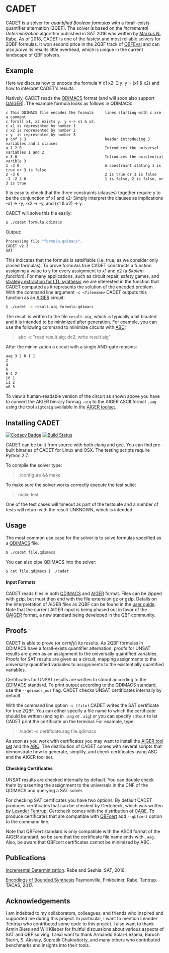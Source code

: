 
# CADET

CADET is a solver for _quantified Boolean formulas_ with a forall-exists quantifier alternation (2QBF). The solver is based on the _Incremental Determinization_ algorithm published in SAT 2016 was written by [Markus N. Rabe](https://people.eecs.berkeley.edu/~rabe/). As of 2018, CADET is one of the fastest and most reliable solvers for 2QBF formulas. It won second price in the 2QBF track of [QBFEval](http://www.qbflib.org/qbfeval17.php) and can also _prove_ its results little overhead, which is unique in the current landscape of QBF solvers. 

## Example

Here we discuss how to encode the formula ∀ x1 x2:  ∃ y:  y = (x1 & x2) and how to interpret CADET's results. 

Natively, CADET reads the [QDIMACS](http://www.qbflib.org/qdimacs.html) format (and will soon also support [QAIGER](https://github.com/ltentrup/QAIGER)). The example formula looks as follows in QDIMACS:

```qdimacs
c This QDIMACS file encodes the formula     lines starting with c are a comment
c forall x1, x2 exists y. y <-> x1 & x2.
c x1 is represented by number 1
c x2 is represented by number 2
c y  is represented by number 3
p cnf 3 3                                   header introducing 3 variables and 3 clauses
a 1 2 0                                     Introduces the universal variables 1 and 2
e 3 0                                       Introduces the existential varible 3
1 -3 0                                      A constraint stating 1 is true or 3 is false
2 -3 0                                      2 is true or 3 is false
-1 -2 3 0                                   1 is false, 2 is false, or 3 is true
```

It is easy to check that the three constraints (clauses) together require y to be the conjunction of x1 and x2: Simply interpret the clauses as implications -x1 -> -y, -x2 -> -y, and (x1 & x2) -> y.

CADET will solve this file easily:

```bash
$ ./cadet formula.qdimacs
```

Output:
```bash
Processing file "formula.qdimacs".
CADET v2.3
SAT
```

This indicates that the formula is satsifiable (i.e. true, as we consider only closed formulas).
To prove formulas true CADET constructs a function assigning a value to y for every assignment to x1 and x2 (a _Skolem function_). For many applications, such as circuit repair, safety games, and [strategy extraction for LTL synthesis](https://www.react.uni-saarland.de/publications/FFT17.html) we are interested in the function that CADET computed as it represents the solution of the encoded problem. With the command line argument `-c <filename>` CADET outputs this function as an [AIGER](fmv.jku.at/aiger/) circuit: 

```bash
$ ./cadet -c result.aig formula.qdimacs
```

The result is written to the file `result.aig`, which is typically a bit bloated and it is intended to be minimized after generation. For example, you can use the following command to minimize circuits with [ABC](https://people.eecs.berkeley.edu/~alanmi/abc/):

> abc -c "read result.aig; dc2; write result.aig"

After the minimization a circuit with a single AND-gate remains:

```aiger
aag 3 2 0 1 1
2
4
6
6 4 2
i0 1
i1 2
o0 3
```

To view a human-readable version of the circuit as shown above you have to convert the AIGER binrary formag `.aig` to the AIGER ASCII format `.aag` using the tool `aigtoaig` available in the [AIGER toolset](http://fmv.jku.at/aiger/aiger-1.9.9.tar.gz). 

## Installing CADET

[![Codacy Badge](https://api.codacy.com/project/badge/Grade/bfd02d3e1f7540d0ac920e4812bef953)](https://www.codacy.com/app/MarkusRabe/cadet?utm_source=github.com&utm_medium=referral&utm_content=MarkusRabe/cadet&utm_campaign=badger)
[![Build Status](https://travis-ci.org/MarkusRabe/cadet.svg?branch=master)](https://travis-ci.org/MarkusRabe/cadet)

CADET can be built from source with both clang and gcc. You can find pre-built binaries of CADET for Linux and OSX. The testing scripts require Python 2.7. 

To compile the solver type:

> ./configure && make

To make sure the solver works correctly execute the test suite:

> make test

One of the test cases will timeout as part of the testsuite and a number of tests will return with the result UNKNOWN, which is intended. 


## Usage

The most common use case for the solver is to solve formulas specified as a [QDIMACS](http://www.qbflib.org/qdimacs.html) file. 

```bash
$ ./cadet file.qdimacs
```

You can also pipe QDIMACS into the solver:

```
$ cat file.qdimacs | ./cadet
```

#### Input Formats

CADET reads files in both [QDIMACS](http://www.qbflib.org/qdimacs.html) and [AIGER](http://fmv.jku.at/papers/BiereHeljankoWieringa-FMV-TR-11-2.pdf) format. Files can be zipped with gzip, but must then end with the file extension gz or gzip. Details on the interpretation of AIGER files as 2QBF can be found in the [user guide](https://github.com/MarkusRabe/cadet/blob/master/docs/user_guide.pdf). Note that the current AIGER input is being phased out in favor of the [QAIGER](https://github.com/ltentrup/QAIGER) format, a new standard being developed in the QBF community. 

## Proofs

CADET is able to prove (or _certify_) its results. As 2QBF formulas in QDIMACS have a forall-exists quantifier alternation, proofs for UNSAT results are given as an assignment to the universally quantified variables. Proofs for SAT results are given as a circuit, mapping assignments to the universally quantified variables to assignments to the existentially quantified variables. 

Certificates for UNSAT results are written to stdout according to the [QDIMACS](http://www.qbflib.org/qdimacs.html) standard. To print output according to the QDIMACS standard, use the `--qdimacs_out` flag. CADET checks UNSAT certificates internally by default. 

With the command line option `-c [file]` CADET writes the SAT certificate for true 2QBF. You can either specify a file name to which the certificate should be written (ending in `.aag` or `.aig`) or you can specify `sdtout` to let CADET print the certificate on the terminal. For example, type:

> ./cadet -c certificate.aag file.qdimacs

As soon as you work with certificates you may want to install the [AIGER tool set](http://fmv.jku.at/aiger/aiger-1.9.4.tar.gz) and the [ABC](https://people.eecs.berkeley.edu/~alanmi/abc/). The distribution of CADET comes with several scripts that demonstrate how to generate, simplify, and check certificates using ABC and the AIGER tool set.

#### Checking Certificates

UNSAT results are checked internally by default. You can double check them by asserting the assignment to the universals in the CNF of the QDIMACS and querying a SAT solver. 

For checking SAT certificates you have two options: By default CADET produces certificates that can be checked by Certcheck, which was written by [Leander Tentrup](https://www.react.uni-saarland.de/people/tentrup.html). Certcheck comes with the distribution of [CAQE](https://www.react.uni-saarland.de/tools/caqe/). To produce certificates that are compatible with [QBFcert](http://fmv.jku.at/qbfcert/) add `--qbfcert` option to the command line. 

Note that QBFcert standard is only compatible with the ASCII format of the AIGER standard, so be sure that the certificate file name ends with `.aag`. Also, be aware that QBFcert certificates cannot be minimized by ABC. 

## Publications

[Incremental Determinization](https://www.eecs.berkeley.edu/~rabe/IncrementalDeterminizationSAT2016.pdf). Rabe and Seshia. SAT, 2016. 

[Encodings of Bounded Synthesis](https://www.react.uni-saarland.de/publications/FFRT17.html) Faymonville, Finkbeiner, Rabe, Tentrup. TACAS, 2017.

## Acknowledgements

I am indebted to my collaborators, colleagues, and friends who inspired and supported me during this project. In particular, I want to mention Leander Tentrup who contributed some code to this project. I also want to thank Armin Biere and Will Klieber for fruitful discussions about various aspects of SAT and QBF solving. I also want to thank Armando Solar-Lezama, Baruch Sterin, S. Akshay, Supratik Chakraborty, and many others who contributed benchmarks and insights into their tools. 



